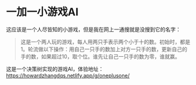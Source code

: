 # 一加一小游戏AI

这应该是一个人尽皆知的小游戏，但是我在网上一通搜就是没搜到它的名字：

> 这是一个两人玩的游戏，每人用两只手表示两个小于十的数。初始时，都是1。轮流做以下操作：用自己一只手的数加上对方一只手的数，更新自己的手的数，如果超过10，取个位。谁先让自己一只手的数为零，谁就赢。

这是一个决策树实现的游戏AI，体验地址：<https://howardzhangdqs.netlify.app/g/oneplusone/>